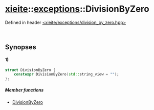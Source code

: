 # [xieite](../../xieite.md)\:\:[exceptions](../../exceptions.md)\:\:DivisionByZero
Defined in header [<xieite/exceptions/division_by_zero.hpp>](../../../include/xieite/exceptions/division_by_zero.hpp)

&nbsp;

## Synopses
#### 1)
```cpp
struct DivisionByZero {
    constexpr DivisionByZero(std::string_view = "");
};
```
##### Member functions
- [DivisionByZero](./structures/division_by_zero/1/operators/constructor.md)
